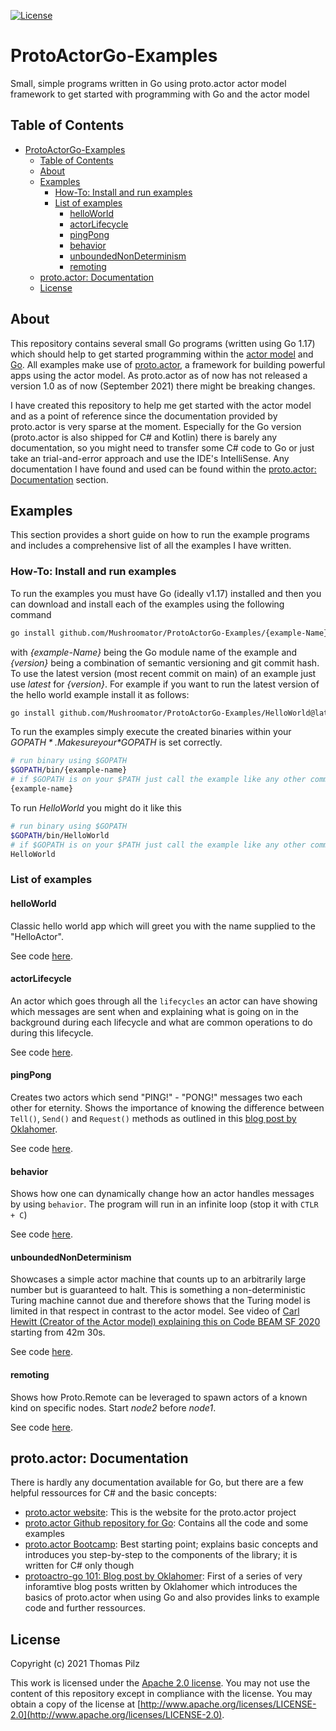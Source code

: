 [![License](https://img.shields.io/badge/License-Apache%202.0-blue.svg)](https://opensource.org/licenses/Apache-2.0)

# ProtoActorGo-Examples
Small, simple programs written in Go using proto.actor actor model framework to get started with programming with Go and the actor model

## Table of Contents
- [ProtoActorGo-Examples](#protoactorgo-examples)
  - [Table of Contents](#table-of-contents)
  - [About](#about)
  - [Examples](#examples)
    - [How-To: Install and run examples](#how-to-install-and-run-examples)
    - [List of examples](#list-of-examples)
      - [helloWorld](#helloworld)
      - [actorLifecycle](#actorlifecycle)
      - [pingPong](#pingpong)
      - [behavior](#behavior)
      - [unboundedNonDeterminism](#unboundednondeterminism)
      - [remoting](#remoting)
  - [proto.actor: Documentation](#protoactor-documentation)
  - [License](#license)

## About
This repository contains several small Go programs (written using Go 1.17) which should help to get started programming within the [actor model](https://en.wikipedia.org/wiki/Actor_model) and [Go](https://golang.org/).
All examples make use of [proto.actor](https://proto.actor/), a framework for building powerful apps using the actor model.
As proto.actor as of now has not released a version 1.0 as of now (September 2021) there might be breaking changes.

I have created this repository to help me get started with the actor model and as a point of reference since the documentation provided by proto.actor is very sparse at the moment. Especially for the Go version (proto.actor is also shipped for C# and Kotlin) there is barely any documentation, so you might need to transfer some C# code to Go or just take an trial-and-error approach and use the IDE's IntelliSense.
Any documentation I have found and used can be found within the [proto.actor: Documentation](#protoactor-documentation) section.

## Examples
This section provides a short guide on how to run the example programs and includes a comprehensive list of all the examples I have written.

### How-To: Install and run examples
To run the examples you must have Go (ideally v1.17) installed and then you can download and install each of the examples using the following command
```bash
go install github.com/Mushroomator/ProtoActorGo-Examples/{example-Name}@{Version}
```
with *{example-Name}* being the Go module name of the example and *{version}* being a combination of semantic versioning and git commit hash.
To use the latest version (most recent commit on main) of an example just use *latest* for *{version}*.
For example if you want to run the latest version of the hello world example install it as follows:
```bash
go install github.com/Mushroomator/ProtoActorGo-Examples/HelloWorld@latest
```
To run the examples simply execute the created binaries within your *$GOPATH*. Make sure your *$GOPATH* is set correctly.
```bash
# run binary using $GOPATH
$GOPATH/bin/{example-name}
# if $GOPATH is on your $PATH just call the example like any other command/ binary
{example-name}
```
To run *HelloWorld* you might do it like this
```bash
# run binary using $GOPATH
$GOPATH/bin/HelloWorld
# if $GOPATH is on your $PATH just call the example like any other command/ binary
HelloWorld
```

### List of examples
#### helloWorld
Classic hello world app which will greet you with the name supplied to the "HelloActor".

See code [here](helloWorld/main.go).

#### actorLifecycle
An actor which goes through all the `lifecycles` an actor can have showing which messages are sent when and explaining what is going on in the background during each lifecycle and what are common operations to do during this lifecycle.

See code [here](actorLifecycle/main.go).

#### pingPong
Creates two actors which send "PING!" - "PONG!" messages two each other for eternity. 
Shows the importance of knowing the difference between `Tell()`, `Send()` and `Request()` methods as outlined in this [blog post by Oklahomer](https://blog.oklahome.net/2018/09/protoactor-go-messaging-protocol.html).

See code [here](pingPong/main.go).

#### behavior
Shows how one can dynamically change how an actor handles messages by using `behavior`.
The program will run in an infinite loop (stop it with `CTLR + C`)

See code [here](behavior/main.go).

#### unboundedNonDeterminism
Showcases a simple actor machine that counts up to an arbitrarily large number but is guaranteed to halt. This is something a non-deterministic Turing machine cannot due and therefore shows that the Turing model is limited in that respect in contrast to the actor model. See video of [Carl Hewitt (Creator of the Actor model) explaining this on Code BEAM SF 2020](https://www.youtube.com/watch?v=PJ4X0l2298k&list=PLDO04qnOyjC_aY9eVFEwbjYeolz3WCaUR&index=2&t=2s) starting from 42m 30s.

See code [here](unboundedNonDeterminism/main.go).

#### remoting
Shows how Proto.Remote can be leveraged to spawn actors of a known kind on specific nodes.
Start *node2* before *node1*.
 
See code [here](remoting/).

## proto.actor: Documentation
There is hardly any documentation available for Go, but there are a few helpful ressources for C# and the basic concepts:
- [proto.actor website](https://proto.actor/): This is the website for the proto.actor project
- [proto.actor Github repository for Go](https://github.com/AsynkronIT/protoactor-go): Contains all the code and some examples
- [proto.actor Bootcamp](https://proto.actor/docs/bootcamp/): Best starting point; explains basic concepts and introduces you step-by-step to the components of the library; it is written for C# only though
- [protoactro-go 101: Blog post by Oklahomer](https://blog.oklahome.net/2018/07/protoactor-go-introduction.html): First of a series of very inforamtive blog posts written by Oklahomer which introduces the basics of proto.actor when using Go and also provides links to example code and further ressources.

## License
Copyright (c) 2021 Thomas Pilz

This work is licensed under the [Apache 2.0 license](LICENSE). You may not use the content of this repository except in compliance with the license. You may obtain a copy of the license at [http://www.apache.org/licenses/LICENSE-2.0](http://www.apache.org/licenses/LICENSE-2.0).